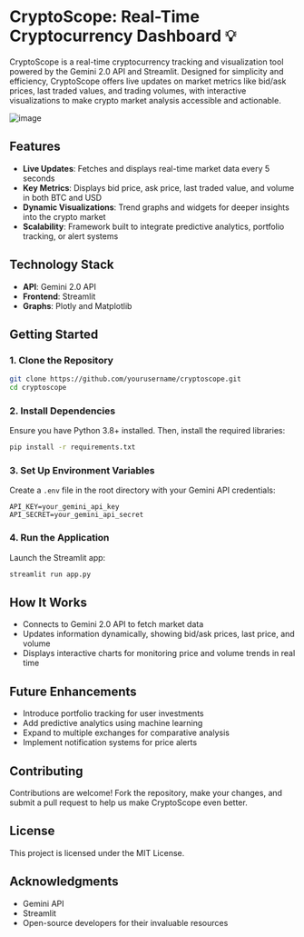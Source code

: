 # CryptoScope: Real-Time Cryptocurrency Dashboard 💡

CryptoScope is a real-time cryptocurrency tracking and visualization tool powered by the Gemini 2.0 API and Streamlit. Designed for simplicity and efficiency, CryptoScope offers live updates on market metrics like bid/ask prices, last traded values, and trading volumes, with interactive visualizations to make crypto market analysis accessible and actionable.

![image](https://github.com/user-attachments/assets/dab12221-6498-4d07-a17d-1dfc04452bfa)


## Features

- **Live Updates**: Fetches and displays real-time market data every 5 seconds
- **Key Metrics**: Displays bid price, ask price, last traded value, and volume in both BTC and USD
- **Dynamic Visualizations**: Trend graphs and widgets for deeper insights into the crypto market
- **Scalability**: Framework built to integrate predictive analytics, portfolio tracking, or alert systems

## Technology Stack

- **API**: Gemini 2.0 API
- **Frontend**: Streamlit
- **Graphs**: Plotly and Matplotlib

## Getting Started

### 1. Clone the Repository

```bash
git clone https://github.com/yourusername/cryptoscope.git
cd cryptoscope
```

### 2. Install Dependencies

Ensure you have Python 3.8+ installed. Then, install the required libraries:

```bash
pip install -r requirements.txt
```

### 3. Set Up Environment Variables

Create a `.env` file in the root directory with your Gemini API credentials:

```env
API_KEY=your_gemini_api_key
API_SECRET=your_gemini_api_secret
```

### 4. Run the Application

Launch the Streamlit app:

```bash
streamlit run app.py
```

## How It Works

- Connects to Gemini 2.0 API to fetch market data
- Updates information dynamically, showing bid/ask prices, last price, and volume
- Displays interactive charts for monitoring price and volume trends in real time

## Future Enhancements

- Introduce portfolio tracking for user investments
- Add predictive analytics using machine learning
- Expand to multiple exchanges for comparative analysis
- Implement notification systems for price alerts

## Contributing

Contributions are welcome! Fork the repository, make your changes, and submit a pull request to help us make CryptoScope even better.

## License

This project is licensed under the MIT License.

## Acknowledgments

- Gemini API
- Streamlit
- Open-source developers for their invaluable resources
